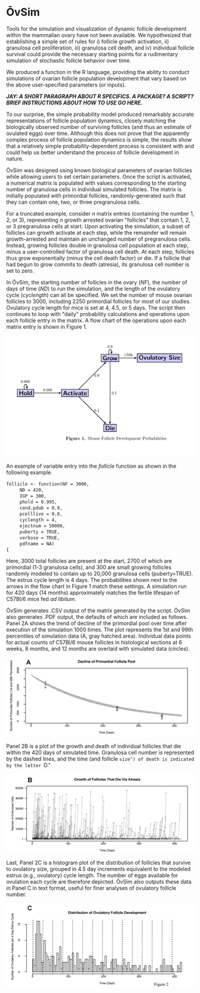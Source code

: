 # ŌvSim

Tools for the simulation and visualization of dynamic follicle development within the mammalian ovary have not been available. We hypothesized that establishing a simple set of rules for i) follicle growth activation, ii) granulosa cell proliferation, iii) granulosa cell death, and iv) individual follicle survival could provide the necessary starting points for a rudimentary simulation of stochastic follicle behavior over time. 

We produced a function in the R language, providing the ability to conduct simulations of ovarian follicle population development that vary based on the above user-specified parameters (or inputs). 


***JAY: A SHORT PARAGRAPH ABOUT R SPECIFICS. A PACKAGE? A SCRIPT? BRIEF INSTRUCTIONS ABOUT HOW TO USE GO HERE.***


To our surprise, the simple probability model produced remarkably accurate representations of follicle population dynamics, closely matching the biologically observed number of surviving follicles (and thus an estimate of ovulated eggs) over time. Although this does not prove that the apparently complex process of follicle population dynamics is simple, the results show that a relatively simple probability-dependent process is consistent with and could help us better understand the process of follicle development in nature.

ŌvSim was designed using known biological parameters of ovarian follicles while allowing users to set certain parameters. Once the script is activated, a numerical matrix is populated with values corresponding to the starting number of granulosa cells in individual simulated follicles. The matrix is initially populated with primordial follicles, randomly-generated such that they can contain one, two, or three pregranulosa cells.

For a truncated example, consider *n* matrix entries (containing the number 1, 2, or 3), representing *n* growth arrested ovarian "follicles" that contain 1, 2, or 3 pregranulosa cells at start. Upon activating the simulation, a subset of follicles can growth activate at each step, while the remainder will remain growth-arrested and maintain an unchanged number of pregranulosa cells. Instead, growing follicles double in granulosa cell population at each step, minus a user-controlled factor of granulosa cell death. At each step, follicles thus grow exponentially (minus the cell death factor) or die. If a follicle that had begun to grow commits to death (atresia), its granulosa cell number is set to zero.

In ŌvSim, the starting number of follicles in the ovary (*NF*), the number of days of time (*ND*) to run the simulation, and the length of the ovulatory cycle (*cyclength*) can all be specified. We set the number of mouse ovarian follicles to 3000, including 2250 primordial follicles for most of our studies. Ovulatory cycle length for mice is set at 4, 4.5, or 5 days. The script then continues to loop with "daily" probability calculations and operations upon each follicle entry in the matrix. A flow chart of the operations upon each matrix entry is shown in Figure 1. 

![Fig1](OvSim_Fig1.jpg)

An example of variable entry into the *follicle* function as shown in the following example. 

	follicle <- function(NF = 3000,
         ND = 420,
         IGP = 300,
         phold = 0.995,
         cond.pdub = 0.9,
         pcelllive = 0.8,
         cyclength = 4,
         ejectnum = 50000,
         puberty = TRUE,
         verbose = TRUE,
         pdfname = NA)
	{


Here, 3000 total follicles are present at the start, 2700 of which are primordial (1-3 granulosa cells), and 300 are small growing follicles randomly modeled to contain up to 20,000 granulosa cells (puberty=TRUE). The estrus cycle length is 4 days. The probabilities shown next to the arrows in the flow chart in Figure 1 match these settings. A simulation run for 420 days (14 months) approximately matches the fertile lifespan of C57Bl/6 mice fed *ad libitum*.

ŌvSim generates .CSV output of the matrix generated by the script. ŌvSim also generates .PDF output, the defaults of which are included as follows. 
Panel 2A shows the trend of decline of the primordial pool over time after execution of the simulation 1000 times. The plot represents the 1st and 99th percentiles of simulation data (A, gray hatched area). Individual data points for actual counts of C57Bl/6 mouse follicles in histological sections at 6 weeks, 8 months, and 12 months are overlaid with simulated data (circles). 

![2A](2A.png)

Panel 2B is a plot of the growth and death of individual follicles that die within the 420 days of simulated time. Granulosa cell number is represented by the dashed lines, and the time (and follicle ``size") of death is indicated by the letter ``D."

![2B](2B.png)

Last, Panel 2C is a histogram plot of the distribution of follicles that survive to ovulatory size, grouped in 4.5 day increments equivalent to the modeled estrus (e.g., ovulatory) cycle length. The number of eggs available for ovulation each cycle are therefore depicted. ŌvSim also outputs these data in Panel C in text format, useful for finer analyses of ovulatory follicle number. 

![2C](2C.png)


